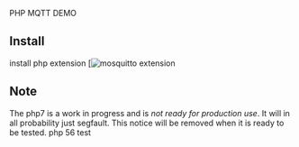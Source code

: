 PHP MQTT DEMO


## Install

install php extension [![mosquitto extension](https://github.com/mgdm/Mosquitto-PHP.git)

## Note

The php7 is a work in progress and is *not ready for production use*. It will in all probability just segfault. This notice will be removed when it is ready to be tested.
php 56 test 

